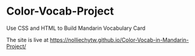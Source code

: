 # Color-Vocab-Project
Use CSS and HTML to Build Mandarin Vocabulary Card

The site is live at https://nolliechytw.github.io/Color-Vocab-in-Mandarin-Project/
